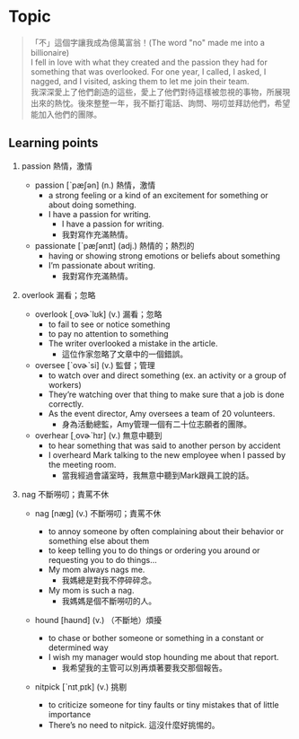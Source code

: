 # Topic

> 「不」這個字讓我成為億萬富翁！(The word "no" made me into a billionaire)<br>
> I fell in love with what they created and the passion they had for something that was overlooked. For one year, I called, I asked, I nagged, and I visited, asking them to let me join their team.<br>
> 我深深愛上了他們創造的這些，愛上了他們對待這樣被忽視的事物，所展現出來的熱忱。後來整整一年，我不斷打電話、詢問、嘮叨並拜訪他們，希望能加入他們的團隊。<br>

## Learning points
1. passion  熱情，激情
    * passion  [ˋpæʃən]  (n.)  熱情，激情
        - a strong feeling or a kind of an excitement for something or about doing something.
        - I have a passion for writing.
            + I have a passion for writing.
            + 我對寫作充滿熱情。
    * passionate  [ˋpæʃənɪt]  (adj.)  熱情的；熱烈的
        - having or showing strong emotions or beliefs about something
        - I’m passionate about writing.
            + 我對寫作充滿熱情。

2. overlook  漏看；忽略
    * overlook  [͵ovɚˋlʊk]  (v.)  漏看；忽略
        - to fail to see or notice something
        - to pay no attention to something
        - The writer overlooked a mistake in the article.
            + 這位作家忽略了文章中的一個錯誤。
    * oversee  [ˋovɚˋsi]  (v.)  監督；管理
        - to watch over and direct something (ex. an activity or a group of workers)
        - They’re watching over that thing to make sure that a job is done correctly.
        - As the event director, Amy oversees a team of 20 volunteers.
            + 身為活動總監，Amy管理一個有二十位志願者的團隊。
    * overhear  [͵ovɚˋhɪr]  (v.)  無意中聽到
        - to hear something that was said to another person by accident
        - I overheard Mark talking to the new  employee when I passed by the meeting room.
            + 當我經過會議室時，我無意中聽到Mark跟員工說的話。

3. nag  不斷嘮叨；責罵不休
    * nag  [næg]  (v.)  不斷嘮叨；責罵不休
        - to annoy someone by often complaining about their behavior or something else about them
        - to keep telling you to do things or ordering you around or requesting you to do things…
        - My mom always nags me.
            + 我媽總是對我不停碎碎念。
        - My mom is such a nag.
            + 我媽媽是個不斷嘮叨的人。

    * hound  [haʊnd]  (v.)  （不斷地）煩擾
        - to chase or bother someone or something in a constant or determined way
        - I wish my manager would stop hounding me about that report.
            + 我希望我的主管可以別再煩著要我交那個報告。
    * nitpick  [ˋnɪt͵pɪk]  (v.)  挑剔
        - to criticize someone for tiny faults or tiny mistakes that of little importance
        - There’s no need to nitpick.
            這沒什麼好挑惕的。